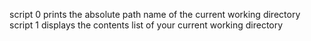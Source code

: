 script 0 prints the absolute path name of the current working directory
script 1 displays the contents list of your current working directory
